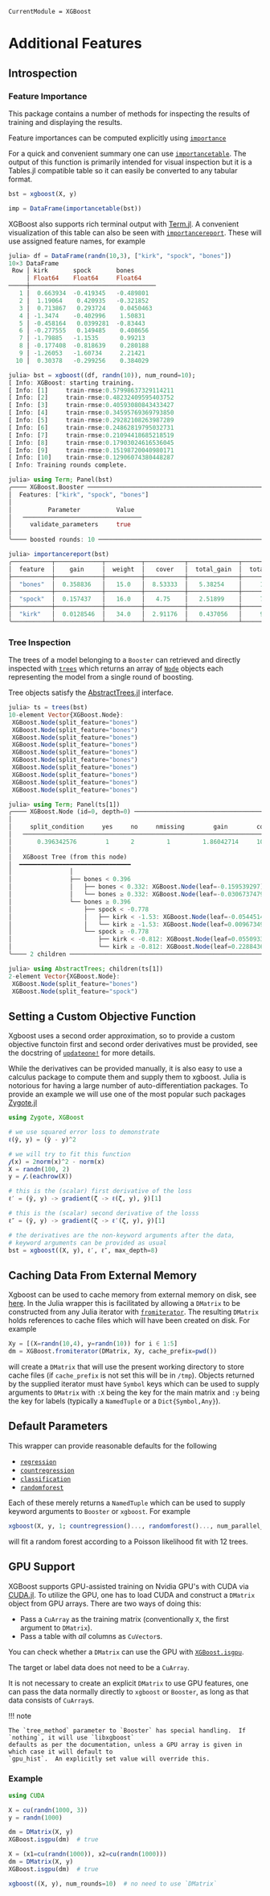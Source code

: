 ```@meta
CurrentModule = XGBoost
```

# Additional Features


## Introspection

### Feature Importance

This package contains a number of methods for inspecting the results of training and displaying the results.

Feature importances can be computed explicitly using [`importance`](@ref)

For a quick and convenient summary one can use [`importancetable`](@ref).  The output of this
function is primarily intended for visual inspection but it is a Tables.jl compatible table so it
can easily be converted to any tabular format.
```julia
bst = xgboost(X, y)

imp = DataFrame(importancetable(bst))
```

XGBoost also supports rich terminal output with [Term.jl](https://github.com/FedeClaudi/Term.jl).
A convenient visualization of this table can also be seen with [`importancereport`](@ref).  These
will use assigned feature names, for example
```julia
julia> df = DataFrame(randn(10,3), ["kirk", "spock", "bones"])
10×3 DataFrame
 Row │ kirk       spock       bones      
     │ Float64    Float64     Float64    
─────┼───────────────────────────────────
   1 │  0.663934  -0.419345   -0.489801
   2 │  1.19064    0.420935   -0.321852
   3 │  0.713867   0.293724    0.0450463
   4 │ -1.3474    -0.402996    1.50831
   5 │ -0.458164   0.0399281  -0.83443
   6 │ -0.277555   0.149485    0.408656
   7 │ -1.79885   -1.1535      0.99213
   8 │ -0.177408  -0.818639    0.280188
   9 │ -1.26053   -1.60734     2.21421
  10 │  0.30378   -0.299256    0.384029

julia> bst = xgboost((df, randn(10)), num_round=10);
[ Info: XGBoost: starting training.
[ Info: [1]     train-rmse:0.57998637329114211
[ Info: [2]     train-rmse:0.48232409595403752
[ Info: [3]     train-rmse:0.40593080843433427
[ Info: [4]     train-rmse:0.34595769369793850
[ Info: [5]     train-rmse:0.29282108263987289
[ Info: [6]     train-rmse:0.24862819795032731
[ Info: [7]     train-rmse:0.21094418685218519
[ Info: [8]     train-rmse:0.17903024616536045
[ Info: [9]     train-rmse:0.15198720040980171
[ Info: [10]    train-rmse:0.12906074380448287
[ Info: Training rounds complete.

julia> using Term; Panel(bst)
╭──── XGBoost.Booster ─────────────────────────────────────────────────────────────────╮
│  Features: ["kirk", "spock", "bones"]                                                │
│                                                                                      │
│          Parameter          Value                                                    │
│   ─────────────────────────────────                                                  │
│     validate_parameters     true                                                     │
│                                                                                      │
╰──── boosted rounds: 10 ──────────────────────────────────────────────────────────────╯

julia> importancereport(bst)
╭───────────┬─────────────┬──────────┬───────────┬──────────────┬───────────────╮
│  feature  │    gain     │  weight  │   cover   │  total_gain  │  total_cover  │
├───────────┼─────────────┼──────────┼───────────┼──────────────┼───────────────┤
│  "bones"  │  0.358836   │   15.0   │  8.53333  │   5.38254    │     128.0     │
├───────────┼─────────────┼──────────┼───────────┼──────────────┼───────────────┤
│  "spock"  │  0.157437   │   16.0   │   4.75    │   2.51899    │     76.0      │
├───────────┼─────────────┼──────────┼───────────┼──────────────┼───────────────┤
│  "kirk"   │  0.0128546  │   34.0   │  2.91176  │   0.437056   │     99.0      │
╰───────────┴─────────────┴──────────┴───────────┴──────────────┴───────────────╯
```

### Tree Inspection
The trees of a model belonging to a `Booster` can retrieved and directly inspected with
[`trees`](@ref) which returns an array of [`Node`](@ref) objects each representing the model
from a single round of boosting.

Tree objects satisfy the [AbstractTrees.jl](https://github.com/JuliaCollections/AbstractTrees.jl)
interface.

```julia
julia> ts = trees(bst)
10-element Vector{XGBoost.Node}:
 XGBoost.Node(split_feature="bones")
 XGBoost.Node(split_feature="bones")
 XGBoost.Node(split_feature="bones")
 XGBoost.Node(split_feature="bones")
 XGBoost.Node(split_feature="bones")
 XGBoost.Node(split_feature="bones")
 XGBoost.Node(split_feature="bones")
 XGBoost.Node(split_feature="bones")
 XGBoost.Node(split_feature="bones")
 XGBoost.Node(split_feature="bones")

julia> using Term; Panel(ts[1])
╭──── XGBoost.Node (id=0, depth=0) ────────────────────────────────────────────────────╮
│                                                                                      │
│     split_condition     yes     no     nmissing        gain        cover             │
│   ────────────────────────────────────────────────────────────────────────           │
│       0.396342576        1      2         1         1.86042714     10.0              │
│                                                                                      │
│   XGBoost Tree (from this node)                                                      │
│  ━━━━━━━━━━━━━━━━━━━━━━━━━━━━━━━                                                     │
│                │                                                                     │
│                ├── bones < 0.396                                                     │
│                │   ├── bones < 0.332: XGBoost.Node(leaf=-0.159539297)                │
│                │   └── bones ≥ 0.332: XGBoost.Node(leaf=-0.0306737479)               │
│                └── bones ≥ 0.396                                                     │
│                    ├── spock < -0.778                                                │
│                    │   ├── kirk < -1.53: XGBoost.Node(leaf=-0.0544514731)            │
│                    │   └── kirk ≥ -1.53: XGBoost.Node(leaf=0.00967349485)            │
│                    └── spock ≥ -0.778                                                │
│                        ├── kirk < -0.812: XGBoost.Node(leaf=0.0550933369)            │
│                        └── kirk ≥ -0.812: XGBoost.Node(leaf=0.228843644)             │
╰──── 2 children ──────────────────────────────────────────────────────────────────────╯

julia> using AbstractTrees; children(ts[1])
2-element Vector{XGBoost.Node}:
 XGBoost.Node(split_feature="bones")
 XGBoost.Node(split_feature="spock")
```

## Setting a Custom Objective Function
Xgboost uses a second order approximation, so to provide a custom objective functoin first and
second order derivatives must be provided, see the docstring of [`updateone!`](@ref) for more
details.

While the derivatives can be provided manually, it is also easy to use a calculus package to compute
them and supply them to xgboost.  Julia is notorious for having a large number of
auto-differentiation packages.  To provide an example we will use one of the most popular such
packages [Zygote.jl](https://github.com/FluxML/Zygote.jl)
```julia
using Zygote, XGBoost

# we use squared error loss to demonstrate
ℓ(ŷ, y) = (ŷ - y)^2

# we will try to fit this function
𝒻(x) = 2norm(x)^2 - norm(x)
X = randn(100, 2)
y = 𝒻.(eachrow(X))

# this is the (scalar) first derivative of the loss
ℓ′ = (ŷ, y) -> gradient(ζ -> ℓ(ζ, y), ŷ)[1]

# this is the (scalar) second derivative of the losss
ℓ″ = (ŷ, y) -> gradient(ζ -> ℓ′(ζ, y), ŷ)[1]

# the derivatives are the non-keyword arguments after the data,
# keyword arguments can be provided as usual
bst = xgboost((X, y), ℓ′, ℓ″, max_depth=8)
```

## Caching Data From External Memory
Xgboost can be used to cache memory from external memory on disk, see
[here](https://xgboost.readthedocs.io/en/stable/tutorials/external_memory.html).  In the Julia
wrapper this is facilitated by allowing a `DMatrix` to be constructed from any Julia iterator with
[`fromiterator`](@ref).  The resulting `DMatrix` holds references to cache files which will have
been created on disk.  For example
```julia
Xy = [(X=randn(10,4), y=randn(10)) for i ∈ 1:5]
dm = XGBoost.fromiterator(DMatrix, Xy, cache_prefix=pwd())
```
will create a `DMatrix` that will use the present working directory to store cache files (if
`cache_prefix` is not set this will be in `/tmp`).  Objects returned by the supplied iterator must
have `Symbol` keys which can be used to supply arguments to `DMatrix` with `:X` being the key for
the main matrix and `:y` being the key for labels (typically a `NamedTuple` or a
`Dict{Symbol,Any}`).


## Default Parameters
This wrapper can provide reasonable defaults for the following
- [`regression`](@ref)
- [`countregression`](@ref)
- [`classification`](@ref)
- [`randomforest`](@ref)

Each of these merely returns a `NamedTuple` which can be used to supply keyword arguments to
`Booster` or `xgboost`.  For example
```julia
xgboost(X, y, 1; countregression()..., randomforest()..., num_parallel_tree=12)
```
will fit a random forest according to a Poisson likelihood fit with 12 trees.


## GPU Support
XGBoost supports GPU-assisted training on Nvidia GPU's with CUDA via
[CUDA.jl](https://github.com/JuliaGPU/CUDA.jl).  To utilize the GPU, one has to load CUDA and construct a
`DMatrix` object from GPU arrays.  There are two ways of doing this:
- Pass a `CuArray` as the training matrix (conventionally `X`, the first argument to `DMatrix`).
- Pass a table with *all* columns as `CuVector`s.

You can check whether a `DMatrix` can use the GPU with [`XGBoost.isgpu`](@ref).

The target or label data does not need to be a `CuArray`.

It is not necessary to create an explicit `DMatrix` to use GPU features, one can pass the data
normally directly to `xgboost` or `Booster`, as long as that data consists of `CuArray`s.

!!! note

    The `tree_method` parameter to `Booster` has special handling.  If `nothing`, it will use `libxgboost`
    defaults as per the documentation, unless a GPU array is given in which case it will default to
    `gpu_hist`.  An explicitly set value will override this.

### Example
```julia
using CUDA

X = cu(randn(1000, 3))
y = randn(1000)

dm = DMatrix(X, y)
XGBoost.isgpu(dm)  # true

X = (x1=cu(randn(1000)), x2=cu(randn(1000)))
dm = DMatrix(X, y)
XGBoost.isgpu(dm)  # true

xgboost((X, y), num_rounds=10)  # no need to use `DMatrix`
```
